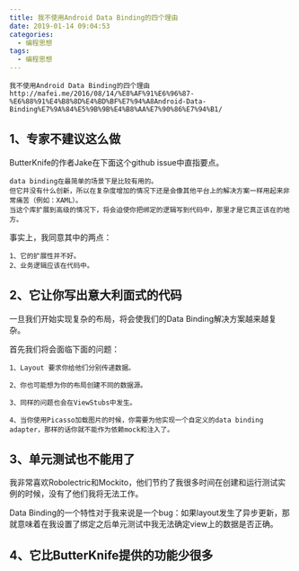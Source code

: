 ```yaml
---
title: 我不使用Android Data Binding的四个理由
date: 2019-01-14 09:04:53
categories:
  - 编程思想
tags:
  - 编程思想
---
```


	我不使用Android Data Binding的四个理由  http://mafei.me/2016/08/14/%E8%AF%91%E6%96%87-%E6%88%91%E4%B8%8D%E4%BD%BF%E7%94%A8Android-Data-Binding%E7%9A%84%E5%9B%9B%E4%B8%AA%E7%90%86%E7%94%B1/

## 1、专家不建议这么做 ##

ButterKnife的作者Jake在下面这个github issue中直指要点。

	data binding在最简单的场景下是比较有用的。
	但它并没有什么创新，所以在复杂度增加的情况下还是会像其他平台上的解决方案一样用起来非常痛苦（例如：XAML）。
	当这个库扩展到高级的情况下，将会迫使你把绑定的逻辑写到代码中，那里才是它真正该在的地方。

事实上，我同意其中的两点：

	1、它的扩展性并不好。
	2、业务逻辑应该在代码中。

## 2、它让你写出意大利面式的代码 ##

一旦我们开始实现复杂的布局，将会使我们的Data Binding解决方案越来越复杂。

首先我们将会面临下面的问题：

	1、Layout 要求你给他们分别传递数据。
	
	2、你也可能想为你的布局创建不同的数据源。
	
	3、同样的问题也会在ViewStubs中发生。
	
	4、当你使用Picasso加载图片的时候，你需要为他实现一个自定义的data binding adapter，那样的话你就不能作为依赖mock和注入了。

## 3、单元测试也不能用了 ##

我非常喜欢Robolectric和Mockito，他们节约了我很多时间在创建和运行测试实例的时候，没有了他们我将无法工作。

Data Binding的一个特性对于我来说是一个bug：如果layout发生了异步更新，那就意味着在我设置了绑定之后单元测试中我无法确定view上的数据是否正确。

## 4、它比ButterKnife提供的功能少很多 ##